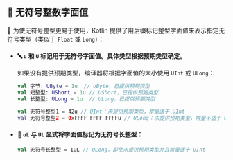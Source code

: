 ## 🔢 无符号整数字面值

🧮 为使无符号整型更易于使用，Kotlin 提供了用后缀标记整型字面值来表示指定无符号类型（类似于 `Float` 或 `Long`）：

* #### 🔤 `u` 和 `U` 标记用于无符号字面值。具体类型根据预期类型确定。
  如果没有提供预期类型，编译器将根据字面值的大小使用 `UInt` 或 `ULong`：

  ```kotlin
  val 字节: UByte = 1u  // UByte，已提供预期类型
  val 短整型: UShort = 1u // UShort，已提供预期类型
  val 长整型: ULong = 1u  // ULong，已提供预期类型

  val 无符号整型1 = 42u // UInt：未提供预期类型，常量适于 UInt
  val 无符号整型2 = 0xFFFF_FFFF_FFFFu // ULong：未提供预期类型，常量不适于 UInt
  ```

* #### 🔢 `uL` 与 `UL` 显式将字面值标记为无符号长整型：

  ```kotlin
  val 无符号长整型 = 1UL // ULong，即使未提供预期类型并且常量适于 UInt
  ```